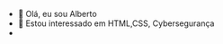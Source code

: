 - 👋 Olá, eu sou Alberto
- 👀 Estou interessado em HTML,CSS, Cybersegurança
-

<!---
vasamaria/vasamaria is a ✨ special ✨ repository because its `README.md` (this file) appears on your GitHub profile.
You can click the Preview link to take a look at your changes.
--->
